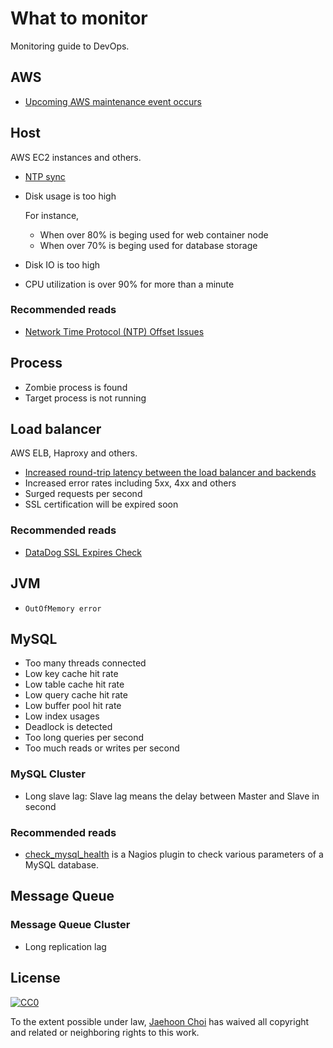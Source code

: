 # What to monitor

Monitoring guide to DevOps.

## AWS

- [Upcoming AWS maintenance event occurs](more_in_depth/upcoming_aws_maintenance_event_occurs.md)

## Host

AWS EC2 instances and others.

- [NTP sync](https://help.datadoghq.com/hc/en-us/articles/204282095-Network-Time-Protocol-NTP-Offset-Issues)

- Disk usage is too high

  For instance,

  - When over 80% is beging used for web container node
  - When over 70% is beging used for database storage

- Disk IO is too high

- CPU utilization is over 90% for more than a minute

### Recommended reads

- [Network Time Protocol (NTP) Offset Issues](https://help.datadoghq.com/hc/en-us/articles/204282095-Network-Time-Protocol-NTP-Offset-Issues)

## Process

- Zombie process is found
- Target process is not running

## Load balancer

AWS ELB, Haproxy and others.

- [Increased round-trip latency between the load balancer and backends](more_in_depth/increased_round_trip_latency.md)
- Increased error rates including 5xx, 4xx and others
- Surged requests per second
- SSL certification will be expired soon

### Recommended reads

- [DataDog SSL Expires Check](https://workshop.avatarnewyork.com/project/datadog-ssl-expires-check/)

## JVM

- `OutOfMemory error`

## MySQL

- Too many threads connected
- Low key cache hit rate
- Low table cache hit rate
- Low query cache hit rate
- Low buffer pool hit rate
- Low index usages
- Deadlock is detected
- Too long queries per second
- Too much reads or writes per second

### MySQL Cluster

- Long slave lag: Slave lag means the delay between Master and Slave in second

### Recommended reads

- [check_mysql_health](https://labs.consol.de/nagios/check_mysql_health/) is a Nagios plugin to check various parameters of a MySQL database.

## Message Queue

### Message Queue Cluster

- Long replication lag

## License

[![CC0](http://mirrors.creativecommons.org/presskit/buttons/88x31/svg/cc-zero.svg)](https://creativecommons.org/publicdomain/zero/1.0/)

To the extent possible under law, [Jaehoon Choi](https://andromedarabbit.net) has waived all copyright and related or neighboring rights to this work.

